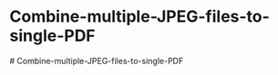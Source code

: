 # Combine-multiple-JPEG-files-to-single-PDF
#   C o m b i n e - m u l t i p l e - J P E G - f i l e s - t o - s i n g l e - P D F  
 